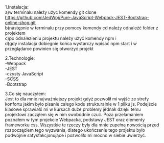 1.Instalacja:  
a)w terminalu należy użyć komendy git clone https://github.com/JedWoj/Pure-JavaScript-Webpack-JEST-Bootstrap-online-shop.git   
b)następnie w terminalu przy pomocy komendy cd należy odnaleźć folder z projektem  
c)po odnalezieniu projektu należy użyć komendy npm i  
d)gdy instalacja dobiegnie końca wystarczy wpisać npm start i w przeglądarce powinien się otworzyć projekt

2.Technologie:   
-Webpack  
-JEST  
-czysty JavaScript  
-SCSS  
-Bootstrap  

3.Co się nauczyłem:  
Jest to dla mnie najważniejszy projekt gdyż pozwolił mi wyjść ze strefy konfortu jakim było pisanie całego kodu strukturalnie w 1 pliku js. Podejście klasowe sprawiałó mi w kursach duże problemy jednak dzięki temu projektowi zacząłem się w nim swobodnie czuć. Poza przełamaniem poznałem w tym projekcie Webpacka, podstawy JEST oraz elementy frameworku css. Wszystkie te rzeczy były dla mnie zupełną nowością przed rozpoczęciem tego wyzwania, dlatego ukończenie tego projektu było podwójnie satysfakcjonujące i pozwoliło mi mocno w siebie uwierzyć.

